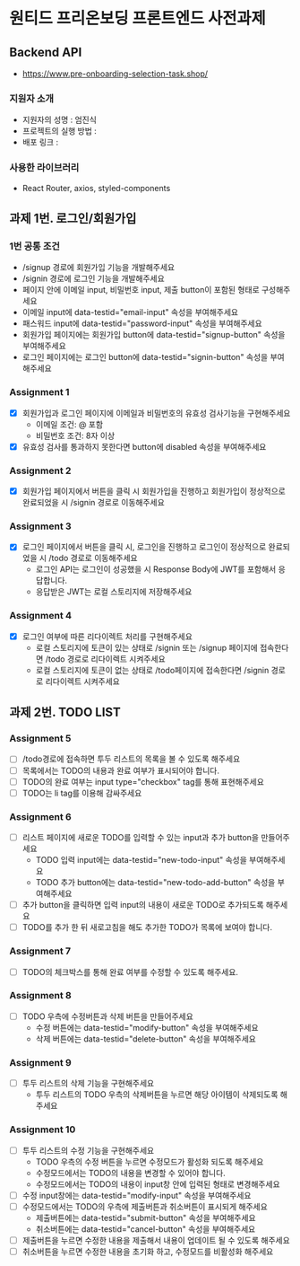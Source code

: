 # 원티드 프리온보딩 프론트엔드 사전과제

## Backend API

- https://www.pre-onboarding-selection-task.shop/

### 지원자 소개

- 지원자의 성명 : 엄진식
- 프로젝트의 실행 방법 :
- 배포 링크 :

### 사용한 라이브러리

- React Router, axios, styled-components

## 과제 1번. 로그인/회원가입

### 1번 공통 조건

- /signup 경로에 회원가입 기능을 개발해주세요
- /signin 경로에 로그인 기능을 개발해주세요
- 페이지 안에 이메일 input, 비밀번호 input, 제출 button이 포함된 형태로 구성해주세요
- 이메일 input에 data-testid="email-input" 속성을 부여해주세요
- 패스워드 input에 data-testid="password-input" 속성을 부여해주세요
- 회원가입 페이지에는 회원가입 button에 data-testid="signup-button" 속성을 부여해주세요
- 로그인 페이지에는 로그인 button에 data-testid="signin-button" 속성을 부여해주세요

### Assignment 1

- [x] 회원가입과 로그인 페이지에 이메일과 비밀번호의 유효성 검사기능을 구현해주세요
  - 이메일 조건: @ 포함
  - 비밀번호 조건: 8자 이상
- [x] 유효성 검사를 통과하지 못한다면 button에 disabled 속성을 부여해주세요

### Assignment 2

- [x] 회원가입 페이지에서 버튼을 클릭 시 회원가입을 진행하고 회원가입이 정상적으로 완료되었을 시 /signin 경로로 이동해주세요

### Assignment 3

- [x] 로그인 페이지에서 버튼을 클릭 시, 로그인을 진행하고 로그인이 정상적으로 완료되었을 시 /todo 경로로 이동해주세요
  - 로그인 API는 로그인이 성공했을 시 Response Body에 JWT를 포함해서 응답합니다.
  - 응답받은 JWT는 로컬 스토리지에 저장해주세요

### Assignment 4

- [x] 로그인 여부에 따른 리다이렉트 처리를 구현해주세요
  - 로컬 스토리지에 토큰이 있는 상태로 /signin 또는 /signup 페이지에 접속한다면 /todo 경로로 리다이렉트 시켜주세요
  - 로컬 스토리지에 토큰이 없는 상태로 /todo페이지에 접속한다면 /signin 경로로 리다이렉트 시켜주세요

## 과제 2번. TODO LIST

### Assignment 5

- [ ] /todo경로에 접속하면 투두 리스트의 목록을 볼 수 있도록 해주세요
- [ ] 목록에서는 TODO의 내용과 완료 여부가 표시되어야 합니다.
- [ ] TODO의 완료 여부는 input type="checkbox" tag를 통해 표현해주세요
- [ ] TODO는 li tag를 이용해 감싸주세요

### Assignment 6

- [ ] 리스트 페이지에 새로운 TODO를 입력할 수 있는 input과 추가 button을 만들어주세요
  - TODO 입력 input에는 data-testid="new-todo-input" 속성을 부여해주세요
  - TODO 추가 button에는 data-testid="new-todo-add-button" 속성을 부여해주세요
- [ ] 추가 button을 클릭하면 입력 input의 내용이 새로운 TODO로 추가되도록 해주세요
- [ ] TODO를 추가 한 뒤 새로고침을 해도 추가한 TODO가 목록에 보여야 합니다.

### Assignment 7

- [ ] TODO의 체크박스를 통해 완료 여부를 수정할 수 있도록 해주세요.

### Assignment 8

- [ ] TODO 우측에 수정버튼과 삭제 버튼을 만들어주세요
  - 수정 버튼에는 data-testid="modify-button" 속성을 부여해주세요
  - 삭제 버튼에는 data-testid="delete-button" 속성을 부여해주세요

### Assignment 9

- [ ] 투두 리스트의 삭제 기능을 구현해주세요
  - 투두 리스트의 TODO 우측의 삭제버튼을 누르면 해당 아이템이 삭제되도록 해주세요

### Assignment 10

- [ ] 투두 리스트의 수정 기능을 구현해주세요
  - TODO 우측의 수정 버튼을 누르면 수정모드가 활성화 되도록 해주세요
  - 수정모드에서는 TODO의 내용을 변경할 수 있어야 합니다.
  - 수정모드에서는 TODO의 내용이 input창 안에 입력된 형태로 변경해주세요
- [ ] 수정 input창에는 data-testid="modify-input" 속성을 부여해주세요
- [ ] 수정모드에서는 TODO의 우측에 제출버튼과 취소버튼이 표시되게 해주세요
  - 제출버튼에는 data-testid="submit-button" 속성을 부여해주세요
  - 취소버튼에는 data-testid="cancel-button" 속성을 부여해주세요
- [ ] 제출버튼을 누르면 수정한 내용을 제출해서 내용이 업데이트 될 수 있도록 해주세요
- [ ] 취소버튼을 누르면 수정한 내용을 초기화 하고, 수정모드를 비활성화 해주세요

